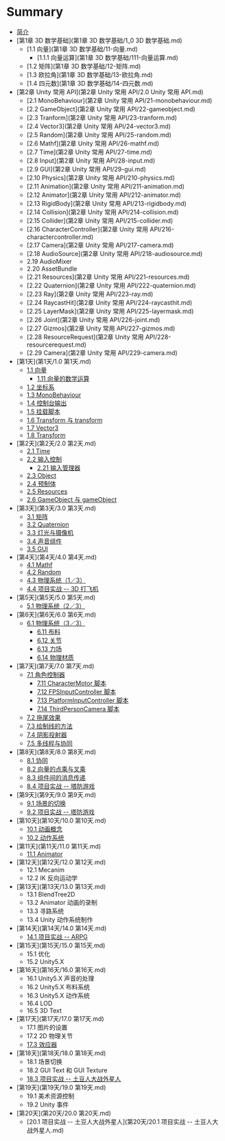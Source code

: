 # Summary

* [简介](README.md)
* [第1章 3D 数学基础](第1章 3D 数学基础/1_0 3D 数学基础.md)
    * [1.1 向量](第1章 3D 数学基础/11-向量.md)
        * [1.1.1 向量运算](第1章 3D 数学基础/111-向量运算.md)
    * [1.2 矩阵](第1章 3D 数学基础/12-矩阵.md)
    * [1.3 欧拉角](第1章 3D 数学基础/13-欧拉角.md)
    * [1.4 四元数](第1章 3D 数学基础/14-四元数.md)
* [第2章 Unity 常用 API](第2章 Unity 常用 API/2.0 Unity 常用 API.md)
    * [2.1 MonoBehaviour](第2章 Unity 常用 API/21-monobehaviour.md)
    * [2.2 GameObject](第2章 Unity 常用 API/22-gameobject.md)
    * [2.3 Tranform](第2章 Unity 常用 API/23-tranform.md)
    * [2.4 Vector3](第2章 Unity 常用 API/24-vector3.md)
    * [2.5 Random](第2章 Unity 常用 API/25-random.md)
    * [2.6 Mathf](第2章 Unity 常用 API/26-mathf.md)
    * [2.7 Time](第2章 Unity 常用 API/27-time.md)
    * [2.8 Input](第2章 Unity 常用 API/28-input.md)
    * [2.9 GUI](第2章 Unity 常用 API/29-gui.md)
    * [2.10 Physics](第2章 Unity 常用 API/210-physics.md)
    * [2.11 Animation](第2章 Unity 常用 API/211-animation.md)
    * [2.12 Animator](第2章 Unity 常用 API/212-animator.md)
    * [2.13 RigidBody](第2章 Unity 常用 API/213-rigidbody.md)
    * [2.14 Collision](第2章 Unity 常用 API/214-collision.md)
    * [2.15 Collider](第2章 Unity 常用 API/215-collider.md)
    * [2.16 CharacterController](第2章 Unity 常用 API/216-charactercontroller.md)
    * [2.17 Camera](第2章 Unity 常用 API/217-camera.md)
    * [2.18 AudioSource](第2章 Unity 常用 API/218-audiosource.md)
    * 2.19 AudioMixer
    * 2.20 AssetBundle
    * [2.21 Resources](第2章 Unity 常用 API/221-resources.md)
    * [2.22 Quaternion](第2章 Unity 常用 API/222-quaternion.md)
    * [2.23 Ray](第2章 Unity 常用 API/223-ray.md)
    * [2.24 RaycastHit](第2章 Unity 常用 API/224-raycasthit.md)
    * [2.25 LayerMask](第2章 Unity 常用 API/225-layermask.md)
    * [2.26 Joint](第2章 Unity 常用 API/226-joint.md)
    * [2.27 Gizmos](第2章 Unity 常用 API/227-gizmos.md)
    * [2.28 ResourceRequest](第2章 Unity 常用 API/228-resourcerequest.md)
    * [2.29 Camera](第2章 Unity 常用 API/229-camera.md)
* [第1天](第1天/1.0 第1天.md)
    * [1.1 向量](第1天/11-向量.md)
        * [1.11 向量的数学运算](第1天/111-向量的数学运算.md)
    * [1.2 坐标系](第1天/12-坐标系.md)
    * [1.3 MonoBehaviour](第1天/13-monobehaviour.md)
    * [1.4 控制台输出](第1天/14-控制台输出.md)
    * [1.5 挂载脚本](第1天/15-挂载脚本.md)
    * [1.6 Transform 与 transform](第1天/16-transform-与-transform.md)
    * [1.7 Vector3](第1天/17-vector3.md)
    * [1.8 Transform](第1天/18-transform.md)
* [第2天](第2天/2.0 第2天.md)
    * [2.1 Time](第2天/11-time.md)
    * [2.2 输入控制](第2天/12-输入控制.md)
        * [2.21 输入管理器](第2天/221-输入管理器.md)
    * [2.3 Object](第2天/13-object.md)
    * [2.4 预制体](第2天/14-预制体.md)
    * [2.5 Resources](第2天/25-resources.md)
    * [2.6 GameObject 与 gameObject](第2天/25-gameobject-与-gameobject.md)
* [第3天](第3天/3.0 第3天.md)
    * [3.1 矩阵](第3天/31-矩阵.md)
    * [3.2 Quaternion](第3天/32-quaternion.md)
    * [3.3 灯光与摄像机](第3天/33-灯光与摄像机.md)
    * [3.4 声音组件](第3天/34-声音组件.md)
    * [3.5 GUI](第3天/35-gui.md)
* [第4天](第4天/4.0 第4天.md)
    * [4.1 Mathf](第4天/41-mathf.md)
    * [4.2 Random](第4天/42-random.md)
    * [4.3 物理系统（1／3）](第4天/43-物理系统1.md)
    * [4.4 项目实战 -- 3D 打飞机](第4天/44-项目实战--3d-打飞机.md)
* [第5天](第5天/5.0 第5天.md)
    * [5.1 物理系统（2／3）](第5天/51-物理系统（2／3）.md)
* [第6天](第6天/6.0 第6天.md)
    * [6.1 物理系统（3／3）](第6天/61-物理系统（3／3）.md)
        * [6.11 布料](第6天/611-布料.md)
        * [6.12 关节](第6天/612-关节.md)
        * [6.13 力场](第6天/613-力场.md)
        * [6.14 物理材质](第6天/614-物理材质.md)
* [第7天](第7天/7.0 第7天.md)
    * [7.1 角色控制器](第7天/71-角色控制器.md)
        * [7.11 CharacterMotor 脚本](第7天/711-charactermotor-脚本.md)
        * [7.12 FPSInputController 脚本](第7天/712-fpsinputcontroller-脚本.md)
        * [7.13 PlatformInputController 脚本](第7天/713-platforminputcontroller-脚本.md)
        * [7.14 ThirdPersonCamera 脚本](第7天/714-thirdpersoncamera-脚本.md)
    * [7.2 拖尾效果](第7天/72-拖尾效果.md)
    * [7.3 绘制线的方法](第7天/73-绘制线的方法.md)
    * [7.4 阴影投射器](第7天/74-阴影投射器.md)
    * [7.5 多线程与协同](第7天/75-多线程与协同.md)
* [第8天](第8天/8.0 第8天.md)
    * [8.1 协同](第8天/81-协同.md)
    * [8.2 向量的点乘与叉乘](第8天/82-向量的点乘与叉乘.md)
    * [8.3 组件间的消息传递](第8天/83-组件间的消息传递.md)
    * [8.4 项目实战 -- 塔防游戏](第8天/84-项目实战----塔防游戏.md)
* [第9天](第9天/9.0 第9天.md)
    * [9.1 场景的切换](第9天/91-场景的切换.md)
    * [9.2 项目实战 -- 塔防游戏](第9天/92-项目实战----塔防游戏.md)
* [第10天](第10天/10.0 第10天.md)
    * [10.1 动画概念](第10天/101-动画概念.md)
    * [10.2 动作系统](第10天/102-动作系统.md)
* [第11天](第11天/11.0 第11天.md)
    * [11.1 Animator](第11天/111-animator.md)
* [第12天](第12天/12.0 第12天.md)
    * 12.1 Mecanim
    * 12.2 IK 反向运动学
* [第13天](第13天/13.0 第13天.md)
    * 13.1 BlendTree2D
    * 13.2 Animator 动画的录制
    * 13.3 寻路系统
    * 13.4 Unity 动作系统制作
* [第14天](第14天/14.0 第14天.md)
    * [14.1 项目实战 -- ARPG](第14天/141-项目实战----arpg.md)
* [第15天](第15天/15.0 第15天.md)
    * 15.1 优化
    * 15.2 Unity5.X
* [第16天](第16天/16.0 第16天.md)
    * 16.1 Unity5.X 声音的处理
    * 16.2 Unity5.X 布料系统
    * 16.3 Unity5.X 动作系统
    * 16.4 LOD
    * 16.5 3D Text
* [第17天](第17天/17.0 第17天.md)
    * 17.1 图片的设置
    * 17.2 2D 物理关节
    * [17.3 效应器](第17天/173-效应器.md)
* [第18天](第18天/18.0 第18天.md)
    * 18.1 场景切换
    * 18.2 GUI Text 和 GUI Texture
    * [18.3 项目实战 -- 土豆人大战外星人](第18天/183-项目实战----土豆人大战外星人.md)
* [第19天](第19天/19.0 第19天.md)
    * 19.1 美术资源控制
    * 19.2 Unity 事件
* [第20天](第20天/20.0 第20天.md)
    * [20.1 项目实战 -- 土豆人大战外星人](第20天/20.1 项目实战 -- 土豆人大战外星人.md)

